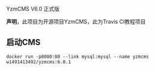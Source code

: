 YzmCMS V6.0 正式版

**声明**，此项目为开源项目YzmCMS，此为Travis CI教程项目

## 启动CMS
`docker run -p8080:80 --link mysql:mysql --name yzmcms w1491413492/yzmcms:6.0.1`